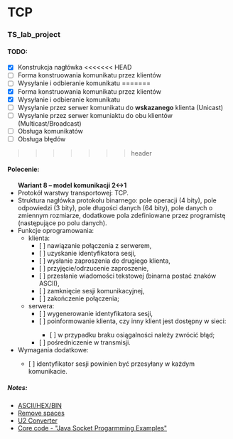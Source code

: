# TCP
### TS_lab_project

#### TODO:
 - [x] Konstrukcja nagłówka
<<<<<<< HEAD
 - [ ] Forma konstruowania komunikatu przez klientów
 - [ ] Wysyłanie i odbieranie komunikatu
=======
 - [x] Forma konstruowania komunikatu przez klientów
 - [x] Wysyłanie i odbieranie komunikatu
 - [ ] Wysyłanie przez serwer komunikatu do **wskazanego** klienta (Unicast)
 - [ ] Wysyłanie przez serwer komuniaktu do obu klientów (Multicast/Broadcast)
 - [ ] Obsługa komunikatów
 - [ ] Obsługa błędów
>>>>>>> header

#### Polecenie:
<ul>
<strong>Wariant 8 – model komunikacji 2↔1</strong>
<li>Protokół warstwy transportowej: TCP.</li>
<li>Struktura nagłówka protokołu binarnego: pole operacji (4 bity), pole odpowiedzi (3 bity), pole
długości danych (64 bity), pole danych o zmiennym rozmiarze, dodatkowe pola zdefiniowane przez
programistę (następujące po polu danych).</li>
<li>Funkcje oprogramowania:
<ul>
<li>klienta:
<ul>
<li>[ ] nawiązanie połączenia z serwerem,</li>
<li>[ ] uzyskanie identyfikatora sesji,</li>
<li>[ ] wysłanie zaproszenia do drugiego klienta,</li>
<li>[ ] przyjęcie/odrzucenie zaproszenie,</li>
<li>[ ] przesłanie wiadomości tekstowej (binarna postać znaków ASCII),</li>
<li>[ ] zamknięcie sesji komunikacyjnej,</li>
<li>[ ] zakończenie połączenia;</li>
</ul></li>
<li>serwera:
<ul>
<li>[ ] wygenerowanie identyfikatora sesji,</li>
<li>[ ] poinformowanie klienta, czy inny klient jest dostępny w sieci:</li>
<ul>
<li>[ ] w przypadku braku osiągalności należy zwrócić błąd;</li>
</ul>
<li>[ ] pośredniczenie w transmisji.</li>
</ul></ul>
<li>Wymagania dodatkowe:</li>
<ul>
<li>[ ] identyfikator sesji powinien być przesyłany w każdym komunikacie.</li>
</ul></ul>

##### Notes:
 - [ASCII/HEX/BIN](https://www.asciitohex.com)
 - [Remove spaces](https://www.browserling.com/tools/remove-all-whitespace)
 - [U2 Converter](https://www.exploringbinary.com/twos-complement-converter/)
 - [Core code - "Java Socket Progarmming Examples"](https://cs.lmu.edu/~ray/notes/javanetexamples/)
